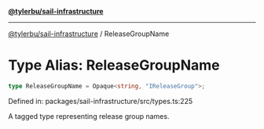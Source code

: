 [**@tylerbu/sail-infrastructure**](../README.md)

***

[@tylerbu/sail-infrastructure](../README.md) / ReleaseGroupName

# Type Alias: ReleaseGroupName

```ts
type ReleaseGroupName = Opaque<string, "IReleaseGroup">;
```

Defined in: packages/sail-infrastructure/src/types.ts:225

A tagged type representing release group names.
